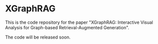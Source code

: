 # XGraphRAG

This is the code repository for the paper "XGraphRAG: Interactive Visual Analysis for Graph-based Retrieval-Augmented Generation".

The code will be released soon.